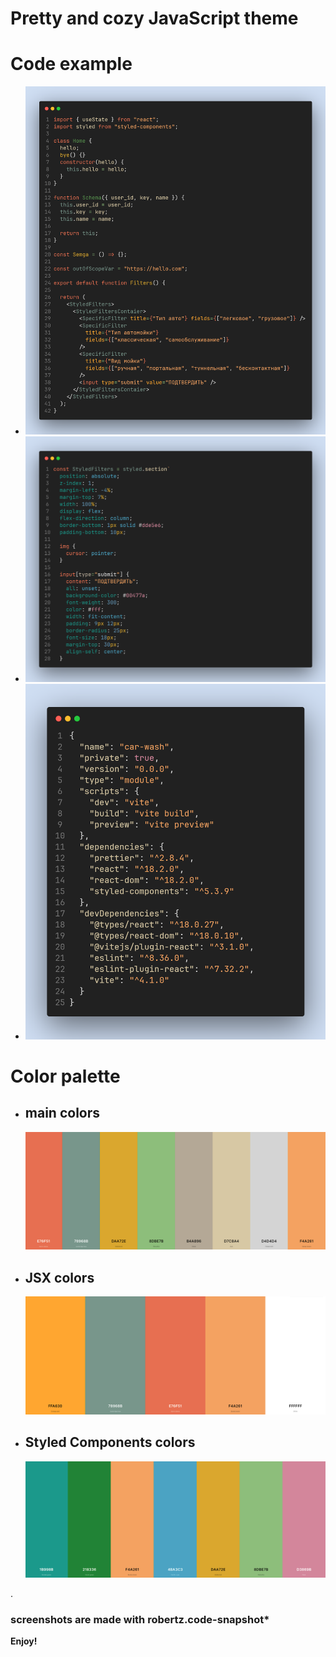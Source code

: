 # Pretty and cozy JavaScript theme

# Code example

- <img src="imgs\img-1.png"> <br>
- <img src="imgs\img-2.png"> <br>
- <img src="imgs\img-3.png"> <br>

# Color palette

- ## main colors
  <img src="imgs\main.png"> <br>
- ## JSX colors
  <img src="imgs\jsx.png"> <br>
- ## Styled Components colors
    <img src="imgs\styledComponents.png">

.

### screenshots are made with **robertz.code-snapshot\***

**Enjoy!**
